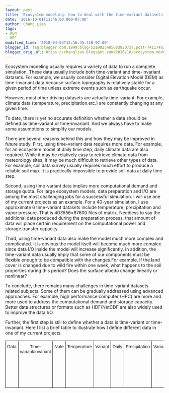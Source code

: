 ```yaml
---
layout: post
title: 'Ecosystem modeling: how to deal with the time-variant datasets?'
date: '2016-10-01T11:46:00.000-07:00'
author: Chang Liao
tags:
- DEM
- HPC
modified_time: '2018-04-03T12:16:45.418-07:00'
blogger_id: tag:blogger.com,1999:blog-5219825485683920737.post-7411748202216670374
blogger_orig_url: https://changliao.blogspot.com/2016/10/ecosystem-modeling-003.html
---
```


Ecosystem modeling usually requires a variety of data to run a complete 
simulation. These data usually include both time-variant and time-invariant 
datasets. For example, we usually consider Digital Elevation Model (DEM) as 
time-invariant data because surface topography is relatively stable for a 
given period of time unless extreme events such as earthquake occur. 

However, most other driving datasets are actually time-variant. For example, 
climate data (temperature, precipitation.etc.) are constantly changing at any 
given time. 

To date, there is yet no accurate definition whether a data should be defined 
as time-variant or time-invariant. And we always have to make some assumptions 
to simplify our models. 

There are several reasons behind this and how they may be improved in future 
study. 
First, using time-variant data requires more data. For example, for an 
ecosystem model at daily time step, daily climate data are also required. 
While it may be relatively easy to retrieve climate data from meteorology 
sites, it may be much difficult to retrieve other types of data. For example, 
soil data survey usually requires much effort to produce a reliable soil map. 
It is practically impossible to provide soil data at daily time step. 

Second, using time-variant data implies more computational demand and storage 
quota. For large ecosystem models, data preparation and I/O are among the most 
challenging jobs for a successful simulation. 
I will use one of my current projects as an example. For a 40-year simulation, 
I use approximate 6 time-variant datasets include temperature, precipitation 
and vapor pressure. That is 40*365*6=87600 files of matrix. Needless to say 
the additional data produced during the preparation process, that amount of 
data will place certain requirement on the computational power and 
storage.transfer capacity. 

Third, using time-variant data also make the model much more complex and 
complicated. It is obvious the model itself will become much more complex 
since data I/O inside the model will increase significantly. In addition, the 
time-variant data usually imply that some of our components must be flexible 
enough to be compatible with the changes.For example, if the land cover is 
changed due to wild fire within one week, what happens to the soil properties 
during this period? Does the surface albedo change linearly or nonlinear? 

To conclude, there remains many challenges in time-variant datasets related 
subjects. Some of them can be gradually addressed using advanced approaches. 
For example, high performance computer (HPC) are more and more used to address 
the computational demand and storage capacity. Better data structures or 
formats such as HDF/NetCDF are also widely used to improve the data I/O. 

Further, the first step is still to define whether a data is time-variant or 
time-invariant. 
Here I list a brief table to illustrate how I define different data in one of 
my current projects.  <style type="text/css">.tg  
{border-collapse:collapse;border-spacing:0;} .tg td{font-family:Arial, 
sans-serif;font-size:14px;padding:10px 
5px;border-style:solid;border-width:1px;overflow:hidden;word-break:normal;} 
.tg th{font-family:Arial, 
sans-serif;font-size:14px;font-weight:normal;padding:10px 
5px;border-style:solid;border-width:1px;overflow:hidden;word-break:normal;} 
.tg .tg-baqh{text-align:center;vertical-align:top} </style> 
<table class="tg">      <th class="tg-baqh">Data</th>    <th 
class="tg-baqh">Time-variant/invariant</th>    <th class="tg-baqh">Note</th>   
   <td class="tg-baqh">Temperature    <td class="tg-baqh">Variant    <td 
class="tg-baqh">Daily      <td class="tg-baqh">Precipitation    <td 
class="tg-baqh">Variant    <td class="tg-baqh">Daily      <td 
class="tg-baqh">Land use and land cover type    <td class="tg-baqh">Variant    
<td class="tg-baqh">Annually, but when extreme event occurs, it can change     
 <td class="tg-baqh">Vegetation type    <td class="tg-baqh">Variant    <td 
class="tg-baqh">Annually, but when extreme event occurs, it can change      
<td class="tg-baqh">Soil type    <td class="tg-baqh">Invariant    <td 
class="tg-baqh">Change only extreme event occurs 
